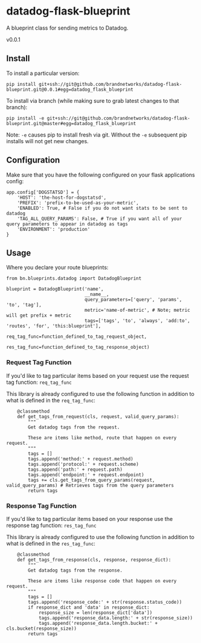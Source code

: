 # datadog-flask-blueprint
A blueprint class for sending metrics to Datadog.

v0.0.1

## Install 

To install a particular version:

```
pip install git+ssh://git@github.com/brandnetworks/datadog-flask-blueprint.git@0.0.1#egg=datadog_flask_blueprint
```

To install via branch (while making sure to grab latest changes to that branch):

```
pip install -e git+ssh://git@github.com/brandnetworks/datadog-flask-blueprint.git@master#egg=datadog_flask_blueprint
```

Note: `-e` causes pip to install fresh via git. Without the `-e` subsequent pip installs will not get new changes.

## Configuration

Make sure that you have the following configured on your flask applications config:

```
app.config['DOGSTATSD'] = {
    'HOST': 'the-host-for-dogstatsd',
    'PREFIX': 'prefix-to-be-used-as-your-metric',
    'ENABLED': True, # False if you do not want stats to be sent to datadog
    'TAG_ALL_QUERY_PARAMS': False, # True if you want all of your query parameters to appear in datadog as tags
    'ENVIRONMENT': 'production'
}
```

## Usage

Where you declare your route blueprints:

```
from bn.blueprints.datadog import DatadogBlueprint

blueprint = DatadogBlueprint('name',
                             __name__,
                             query_parameters=['query', 'params', 'to', 'tag'],
                             metric='name-of-metric', # Note; metric will get prefix + metric
                             tags=['tags', 'to', 'always', 'add:to', 'routes', 'for', 'this:blueprint'],
                             req_tag_func=function_defined_to_tag_request_object,
                             res_tag_func=function_defined_to_tag_response_object)
```

### Request Tag Function

If you'd like to tag particular items based on your request use the request tag function: `req_tag_func`

This library is already configured to use the following function in addition to what is defined in the `req_tag_func`:

```
    @classmethod
    def get_tags_from_request(cls, request, valid_query_params):
        """
        Get datadog tags from the request.

        These are items like method, route that happen on every request.
        """
        tags = []
        tags.append('method:' + request.method)
        tags.append('protocol:' + request.scheme)
        tags.append('path:' + request.path)
        tags.append('endpoint:' + request.endpoint)
        tags += cls.get_tags_from_query_params(request, valid_query_params) # Retrieves tags from the query parameters
        return tags
```

### Response Tag Function

If you'd like to tag particular items based on your response use the response tag function: `res_tag_func`

This library is already configured to use the following function in addition to what is defined in the `res_tag_func`:

```
    @classmethod
    def get_tags_from_response(cls, response, response_dict):
        """
        Get datadog tags from the response.

        These are items like response code that happen on every request.
        """
        tags = []
        tags.append('response_code:' + str(response.status_code))
        if response_dict and 'data' in response_dict:
            response_size = len(response_dict['data'])
            tags.append('response_data.length:' + str(response_size))
            tags.append('response_data.length.bucket:' + cls.bucket(response_size))
        return tags
```